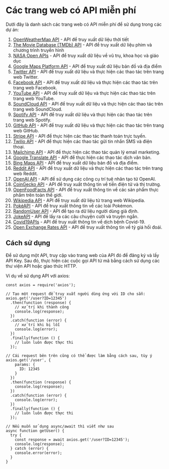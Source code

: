 # Các trang web có API miễn phí

Dưới đây là danh sách các trang web có API miễn phí để sử dụng trong các dự án:

1. [OpenWeatherMap API](https://openweathermap.org/api) - API để truy xuất dữ liệu thời tiết
2. [The Movie Database (TMDb) API](https://www.themoviedb.org/documentation/api) - API để truy xuất dữ liệu phim và chương trình truyền hình
3. [NASA Open APIs](https://api.nasa.gov/) - API để truy xuất dữ liệu về vũ trụ, khoa học và giáo dục
4. [Google Maps Platform API](https://developers.google.com/maps/documentation) - API để truy xuất dữ liệu bản đồ và địa điểm
5. [Twitter API](https://developer.twitter.com/en/docs) - API để truy xuất dữ liệu và thực hiện các thao tác trên trang web Twitter.
6. [Facebook API](https://developers.facebook.com/docs/apis-and-sdks) - API để truy xuất dữ liệu và thực hiện các thao tác trên trang web Facebook.
7. [YouTube API](https://developers.google.com/youtube/v3) - API để truy xuất dữ liệu và thực hiện các thao tác trên trang web YouTube.
8. [SoundCloud API](https://developers.soundcloud.com/docs/api/reference) - API để truy xuất dữ liệu và thực hiện các thao tác trên trang web SoundCloud.
9. [Spotify API](https://developer.spotify.com/documentation/web-api/) - API để truy xuất dữ liệu và thực hiện các thao tác trên trang web Spotify.
10. [GitHub API](https://docs.github.com/en/rest) - API để truy xuất dữ liệu và thực hiện các thao tác trên trang web GitHub.
11. [Stripe API](https://stripe.com/docs/api) - API để thực hiện các thao tác thanh toán trực tuyến.
12. [Twilio API](https://www.twilio.com/docs/usage/api) - API để thực hiện các thao tác gửi tin nhắn SMS và điện thoại.
13. [Mailchimp API](https://mailchimp.com/developer/) - API để thực hiện các thao tác quản lý email marketing.
14. [Google Translate API](https://developers.google.com/translate) - API để thực hiện các thao tác dịch văn bản.
15. [Bing Maps API](https://www.microsoft.com/en-us/maps/choose-your-bing-maps-api) - API để truy xuất dữ liệu bản đồ và địa điểm.
16. [Reddit API](https://www.reddit.com/dev/api/) - API để truy xuất dữ liệu và thực hiện các thao tác trên trang web Reddit.
17. [OpenAI API](https://beta.openai.com/docs/api-reference) - API để sử dụng các công cụ trí tuệ nhân tạo từ OpenAI.
18. [CoinGecko API](https://www.coingecko.com/api/documentations/v3) - API để truy xuất thông tin về tiền điện tử và thị trường.
19. [OpenFoodFacts API](https://world.openfoodfacts.org/data) - API để truy xuất thông tin về các sản phẩm thực phẩm trên toàn thế giới.
20. [Wikipedia API](https://www.mediawiki.org/wiki/API:Main_page) - API để truy xuất dữ liệu từ trang web Wikipedia.
21. [PokéAPI](https://pokeapi.co/) - API để truy xuất thông tin về các loài Pokémon.
22. [RandomUser API](https://randomuser.me/documentation) - API để tạo ra dữ liệu người dùng giả định.
23. [JokeAPI](https://sv443.net/jokeapi/v2/) - API để lấy ra các câu chuyện cười và truyện ngắn.
24. [Covid19APIs](https://covid19api.com/) - API để truy xuất thông tin về dịch bệnh Covid-19.
25. [Open Exchange Rates API](https://openexchangerates.org/) - API để truy xuất thông tin về tỷ giá hối đoái.

## Cách sử dụng

Để sử dụng một API, truy cập vào trang web của API đó để đăng ký và lấy API Key. Sau đó, thực hiện các cuộc gọi API từ mã bằng cách sử dụng các thư viện API hoặc giao thức HTTP.

Ví dụ về sử dụng API với axios:

```axios
const axios = require('axios');

// Tạo một request để truy xuất người dùng ứng với ID cho sẵn:
axios.get('/user?ID=12345')
  .then(function (response) {
    // xử trí khi thành công
    console.log(response);
  })
  .catch(function (error) {
    // xử trí khi bị lỗi
    console.log(error);
  })
  .finally(function () {
    // luôn luôn được thực thi
  });

// Cái request bên trên cũng có thể được làm bằng cách sau, tùy ý
axios.get('/user', {
    params: {
      ID: 12345
    }
  })
  .then(function (response) {
    console.log(response);
  })
  .catch(function (error) {
    console.log(error);
  })
  .finally(function () {
    // luôn luôn được thực thi
  });  

// Nếu muốn sử dụng async/await thì viết như sau
async function getUser() {
  try {
    const response = await axios.get('/user?ID=12345');
    console.log(response);
  } catch (error) {
    console.error(error);
  }
}